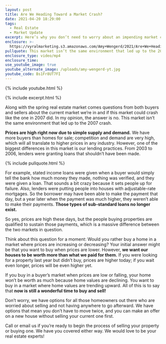 ```yaml
---
layout: post
title: Are We Heading Toward a Market Crash?
date: 2021-04-20 18:29:00
tags:
  - Real Estate
  - Market Update
excerpt: Here’s why you don’t need to worry about an impending market crash.
enclosure: >-
  https://vyralmarketing.s3.amazonaws.com/Amy+Wengerd/2021/Are+We+Heading+Toward+a+Market+Crash_.mp4
pullquote: This market isn’t the same environment that led up to the 2007 crash.
enclosure_type: video/mp4
enclosure_time:
use_youtube_image: true
youtube_alternate_image: /uploads/amy-wengerd-yt.jpg
youtube_code: Bs1Fr8UT7FI
---
```

{% include youtube.html %}

{% include excerpt.html %}

Along with the spring real estate market comes questions from both buyers and sellers about the current market we’re in and if this market could crash like the one in 2007 did. In my opinion, the answer is no. This market isn’t the same environment that led up to the 2007 crash.&nbsp;

**Prices are high right now due to simple supply and demand.** We have more buyers than homes for sale; competition and demand are very high, which will all translate to higher prices in any industry. However, one of the biggest differences in this market is our lending practices. From 2003 to 2006, lenders were granting loans that shouldn’t have been made.

{% include pullquote.html %}

For example, stated income loans were given when a buyer would simply tell the bank how much money they made, nothing was verified, and they were given a loan. That sounds a bit crazy because it sets people up for failure. Also, lenders were putting people into houses with adjustable-rate mortgages. So the borrower may have been able to make the payment that day, but a year later when the payment was much higher, they weren’t able to make their payments. **Those types of sub-standard loans no longer exist.&nbsp;**

So yes, prices are high these days, but the people buying properties are qualified to sustain those payments, which is a massive difference between the two markets in question.&nbsp;

Think about this question for a moment: Would you rather buy a home in a market where prices are increasing or decreasing? Your initial answer might be that you want to buy when prices are lower. However, **we want our houses to be worth more than what we paid for them.** If you were looking for a property last year but didn’t buy, prices are higher today; if you wait even longer, prices will be even higher yet.&nbsp;

If you buy in a buyer’s market when prices are low or falling, your home won’t be worth as much because home values are declining. You want to buy in a market where home values are trending upward. All of this is to say that **now is still a wonderful time to buy and sell\!&nbsp;**

Don’t worry, we have options for all those homeowners out there who are worried about selling and not having anywhere to go afterward. We have options that mean you don’t have to move twice, and you can make an offer on a new house without selling your current one first.

Call or email us if you’re ready to begin the process of selling your property or buying one. We have you covered either way. We would love to be your real estate experts\!
